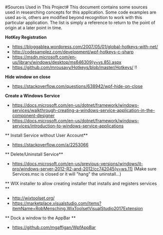 #Sources Used in This Project#
This document contains some sources used in researching concepts for this application. Some code examples are used as-is, others are modified beyond recognition to work with this particular application. The list is simply a reference to return to the point of origin at a later point in time.

**HotKey Registration**
- https://bloggablea.wordpress.com/2007/05/01/global-hotkeys-with-net/
- http://codesamplez.com/development/wpf-hotkeys-c-sharp
- https://msdn.microsoft.com/en-us/library/windows/desktop/ms646309(v=vs.85).aspx
- https://github.com/mrousavy/Hotkeys/blob/master/Hotkeys/ !!

**Hide window on close**
- https://stackoverflow.com/questions/638942/wpf-hide-on-close

**Create a Windows Service**
- https://docs.microsoft.com/en-us/dotnet/framework/windows-services/walkthrough-creating-a-windows-service-application-in-the-component-designer
- https://docs.microsoft.com/en-us/dotnet/framework/windows-services/introduction-to-windows-service-applications

** Install Service without User Account**
- https://stackoverflow.com/a/2253066

** Delete/Uninstall Service**
- https://docs.microsoft.com/en-us/previous-versions/windows/it-pro/windows-server-2012-R2-and-2012/cc742045(v=ws.11) (Make sure Services.msc is closed or it will "hang" the uninstall...)

** WIX installer to allow creating installer that installs and registers services **
- http://wixtoolset.org/
- https://marketplace.visualstudio.com/items?itemName=RobMensching.WixToolsetVisualStudio2017Extension

** Dock a window to the AppBar **
- https://github.com/mgaffigan/WpfAppBar

